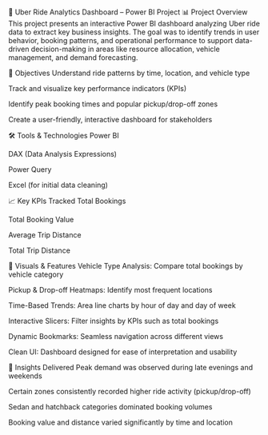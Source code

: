 🚗 Uber Ride Analytics Dashboard – Power BI Project
📊 Project Overview
This project presents an interactive Power BI dashboard analyzing Uber ride data to extract key business insights. The goal was to identify trends in user behavior, booking patterns, and operational performance to support data-driven decision-making in areas like resource allocation, vehicle management, and demand forecasting.

🎯 Objectives
Understand ride patterns by time, location, and vehicle type

Track and visualize key performance indicators (KPIs)

Identify peak booking times and popular pickup/drop-off zones

Create a user-friendly, interactive dashboard for stakeholders

🛠 Tools & Technologies
Power BI

DAX (Data Analysis Expressions)

Power Query

Excel (for initial data cleaning)

📈 Key KPIs Tracked
Total Bookings

Total Booking Value

Average Trip Distance

Total Trip Distance

📌 Visuals & Features
Vehicle Type Analysis: Compare total bookings by vehicle category

Pickup & Drop-off Heatmaps: Identify most frequent locations

Time-Based Trends: Area line charts by hour of day and day of week

Interactive Slicers: Filter insights by KPIs such as total bookings

Dynamic Bookmarks: Seamless navigation across different views

Clean UI: Dashboard designed for ease of interpretation and usability

🧠 Insights Delivered
Peak demand was observed during late evenings and weekends

Certain zones consistently recorded higher ride activity (pickup/drop-off)

Sedan and hatchback categories dominated booking volumes

Booking value and distance varied significantly by time and location
